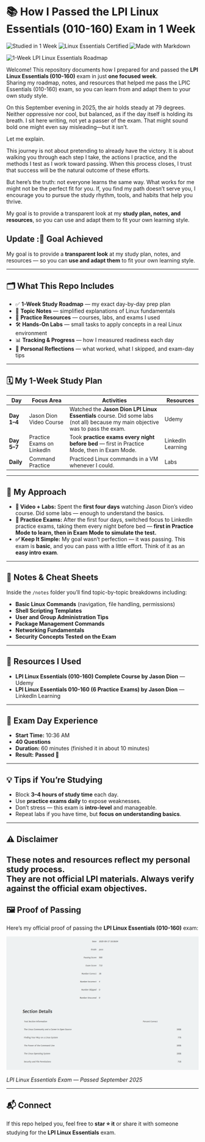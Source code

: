 # 📚 How I Passed the LPI Linux Essentials (010-160) Exam in 1 Week  

<!-- Badges -->
![Studied in 1 Week](https://img.shields.io/badge/Studied%20in-1%20Week-blue?style=for-the-badge&logo=linux)
![Linux Essentials Certified](https://img.shields.io/badge/Linux%20Essentials-Certified-brightgreen?style=for-the-badge&logo=linux)
![Made with Markdown](https://img.shields.io/badge/Made%20with-Markdown-lightgrey?style=for-the-badge&logo=markdown)

![1-Week LPI Linux Essentials Roadmap](A_two-dimensional_infographic_titled_"1-Week_LPI_L.png")

Welcome! This repository documents how I prepared for and passed the **LPI Linux Essentials (010-160)** exam in just **one focused week**.  
Sharing my roadmap, notes, and resources that helped me pass the LPIC Essentials (010-160) exam, so you can learn from and adapt them to your own study style.

On this September evening in 2025, the air holds steady at 79 degrees. Neither oppressive nor cool, but balanced, as if the day itself is holding its breath. I sit here writing, not yet a passer of the exam. 
That might sound bold one might even say misleading—but it isn’t.

Let me explain.

This journey is not about pretending to already have the victory. It is about walking you through each step I take, the actions I practice, and the methods I test as I work toward passing. 
When this process closes, I trust that success will be the natural outcome of these efforts.

But here’s the truth: not everyone learns the same way. What works for me might not be the perfect fit for you. 
If, you find my path doesn’t serve you, I encourage you to pursue the study rhythm, tools, and habits that help you thrive.

My goal is to provide a transparent look at my **study plan, notes, and resources**, so you can use and adapt them to fit your own learning style.

## Update :🎯 Goal Achieved 

My goal is to provide a **transparent look** at my study plan, notes, and resources — so you can **use and adapt them** to fit your own learning style.  

---

## 🗂️ What This Repo Includes  

- ✅ **1-Week Study Roadmap** — my exact day-by-day prep plan  
- 📝 **Topic Notes** — simplified explanations of Linux fundamentals  
- 🧠 **Practice Resources** — courses, labs, and exams I used  
- 🛠 **Hands-On Labs** — small tasks to apply concepts in a real Linux environment  
- 📊 **Tracking & Progress** — how I measured readiness each day  
- 💬 **Personal Reflections** — what worked, what I skipped, and exam-day tips  

---

## 🗓️ My 1-Week Study Plan  

| Day | Focus Area | Activities | Resources |
|------|------------|------------|-----------|
| **Day 1–4** | Jason Dion Video Course | Watched the **Jason Dion LPI Linux Essentials** course. Did some labs (not all) because my main objective was to pass the exam. | Udemy |
| **Day 5–7** | Practice Exams on LinkedIn | Took **practice exams every night before bed** — first in Practice Mode, then in Exam Mode. | LinkedIn Learning |
| **Daily** | Command Practice | Practiced Linux commands in a VM whenever I could. | Labs |

---

## 📝 My Approach  

- **🎥 Video + Labs:** Spent the **first four days** watching Jason Dion’s video course. Did some labs — enough to understand the basics.  
- **🧠 Practice Exams:** After the first four days, switched focus to LinkedIn practice exams, taking them every night before bed — **first in Practice Mode to learn, then in Exam Mode to simulate the test.**  
- **✅ Keep It Simple:** My goal wasn’t perfection — it was passing. This exam is **basic**, and you can pass with a little effort. Think of it as an **easy intro exam**.  

---

## 📝 Notes & Cheat Sheets  

Inside the `/notes` folder you’ll find topic-by-topic breakdowns including:  

- **Basic Linux Commands** (navigation, file handling, permissions)  
- **Shell Scripting Templates**  
- **User and Group Administration Tips**  
- **Package Management Commands**  
- **Networking Fundamentals**  
- **Security Concepts Tested on the Exam**  

---

## 🔗 Resources I Used  

- **LPI Linux Essentials (010-160) Complete Course by Jason Dion** — Udemy  
- **LPI Linux Essentials 010-160 (6 Practice Exams) by Jason Dion** — LinkedIn Learning  

---

## 📝 Exam Day Experience  

- **Start Time:** 10:36 AM
- **40 Questions**  
- **Duration:** 60 minutes (finished it in about 10 minutes)   
- **Result:** **Passed 🎉**  

---

## 💡 Tips if You’re Studying  

- Block **3–4 hours of study time** each day.  
- Use **practice exams daily** to expose weaknesses.  
- Don’t stress — this exam is **intro-level** and manageable.  
- Repeat labs if you have time, but **focus on understanding basics**.  

---

## ⚠️ Disclaimer  

These notes and resources reflect my **personal study process**.  
They are not official LPI materials. Always verify against the **official exam objectives**.  
---


## 🖼️ Proof of Passing  

Here’s my official proof of passing the **LPI Linux Essentials (010-160)** exam:  

![Proof of Passing](ScreenshotLPIEssentialresults.png)

*LPI Linux Essentials Exam — Passed September 2025*


---

## 📬 Connect  

If this repo helped you, feel free to **star ⭐ it** or share it with someone studying for the **LPI Linux Essentials** exam.  


